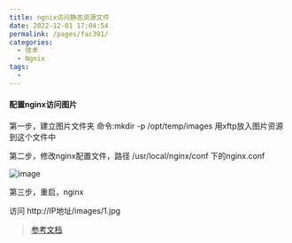 ```yaml
---
title: ngnix访问静态资源文件
date: 2022-12-01 17:04:54
permalink: /pages/fac391/
categories:
  - 技术
  - Ngnix
tags:
  - 
---
```


#### 配置nginx访问图片

第一步，建立图片文件夹  命令:mkdir -p /opt/temp/images   用xftp放入图片资源到这个文件中

第二步，修改nginx配置文件，路径 /usr/local/nginx/conf 下的nginx.conf

![image](https://img-blog.csdnimg.cn/2339c4fa11a640d49bdb7ec993997a01.png?x-oss-process=image/watermark,type_ZHJvaWRzYW5zZmFsbGJhY2s,shadow_50,text_Q1NETiBAc29ydOa1heW_hg==,size_20,color_FFFFFF,t_70,g_se,x_16)


第三步，重启，nginx 

访问 http://IP地址/images/1.jpg

> [参考文档](https://blog.csdn.net/kai402458953/article/details/121521938)